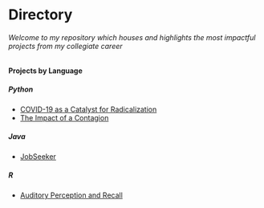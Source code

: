 # Directory
###### Welcome to my repository which houses and highlights the most impactful projects from my collegiate career
#### Projects by Language
##### Python
- [COVID-19 as a Catalyst for Radicalization](https://github.com/brownlk99/Research-and-Projects/tree/main/Projects/COVID-19%20as%20a%20Catalyst%20for%20Radicalization)
- [The Impact of a Contagion](https://github.com/brownlk99/Research-and-Projects/tree/main/Projects/The%20Impact%20of%20a%20Contagion)
##### Java
- [JobSeeker](https://github.com/brownlk99/Research-and-Projects/tree/main/Projects/JobSeeker)
##### R
- [Auditory Perception and Recall](https://github.com/brownlk99/Research-and-Projects/tree/main/Projects/Auditory%20Perception%20and%20Recall)
